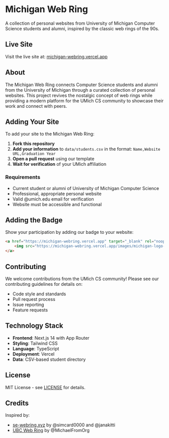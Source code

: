 # Michigan Web Ring

A collection of personal websites from University of Michigan Computer Science students and alumni, inspired by the classic web rings of the 90s.

## Live Site

Visit the live site at: [michigan-webring.vercel.app](https://michigan-webring.vercel.app)

## About

The Michigan Web Ring connects Computer Science students and alumni from the University of Michigan through a curated collection of personal websites. This project revives the nostalgic concept of web rings while providing a modern platform for the UMich CS community to showcase their work and connect with peers.

## Adding Your Site

To add your site to the Michigan Web Ring:

1. **Fork this repository**
2. **Add your information** to `data/students.csv` in the format: `Name,Website URL,Graduation Year`
3. **Open a pull request** using our template
4. **Wait for verification** of your UMich affiliation

### Requirements

- Current student or alumni of University of Michigan Computer Science
- Professional, appropriate personal website
- Valid @umich.edu email for verification
- Website must be accessible and functional

## Adding the Badge

Show your participation by adding our badge to your website:

```html
<a href="https://michigan-webring.vercel.app" target="_blank" rel="noopener noreferrer">
    <img src="https://michigan-webring.vercel.app/images/michigan-logo-white.svg" alt="Michigan Webring" width="36" height="50">
</a>
```

## Contributing

We welcome contributions from the UMich CS community! Please see our contributing guidelines for details on:

- Code style and standards
- Pull request process
- Issue reporting
- Feature requests

## Technology Stack

- **Frontend**: Next.js 14 with App Router
- **Styling**: Tailwind CSS
- **Language**: TypeScript
- **Deployment**: Vercel
- **Data**: CSV-based student directory

## License

MIT License - see [LICENSE](LICENSE) for details.

## Credits

Inspired by:
- [se-webring.xyz](https://se-webring.xyz) by @simcard0000 and @janakitti
- [UBC Web Ring](https://github.com/MichaelFromOrg/ubc-webring) by @MichaelFromOrg



